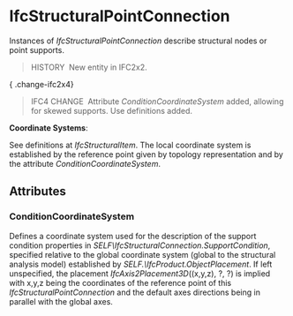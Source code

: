 # IfcStructuralPointConnection

Instances of _IfcStructuralPointConnection_ describe structural nodes or point supports.

> HISTORY&nbsp; New entity in IFC2x2.

{ .change-ifc2x4}
> IFC4 CHANGE&nbsp; Attribute _ConditionCoordinateSystem_ added, allowing for skewed supports. Use definitions added.

****Coordinate Systems****:

See definitions at _IfcStructuralItem_. The local coordinate system is established by the reference point given by topology representation and by the attribute _ConditionCoordinateSystem_.

## Attributes

### ConditionCoordinateSystem
Defines a coordinate system used for the description of the support condition properties in _SELF\IfcStructuralConnection.SupportCondition_, specified relative to the global coordinate system (global to the structural analysis model) established by _SELF.\IfcProduct.ObjectPlacement_.  If left unspecified, the placement _IfcAxis2Placement3D_((x,y,z), ?, ?) is implied with x,y,z being the coordinates of the reference point of this _IfcStructuralPointConnection_ and the default axes directions being in parallel with the global axes.
